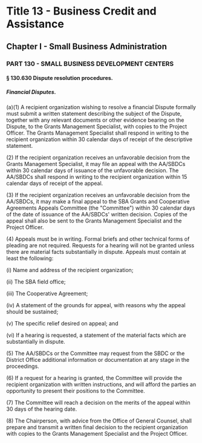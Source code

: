 
# Title 13 - Business Credit and Assistance
## Chapter I - Small Business Administration
### PART 130 - SMALL BUSINESS DEVELOPMENT CENTERS
#### § 130.630 Dispute resolution procedures.
##### Financial Disputes.

(a)(1) A recipient organization wishing to resolve a financial Dispute formally must submit a written statement describing the subject of the Dispute, together with any relevant documents or other evidence bearing on the Dispute, to the Grants Management Specialist, with copies to the Project Officer. The Grants Management Specialist shall respond in writing to the recipient organization within 30 calendar days of receipt of the descriptive statement.

(2) If the recipient organization receives an unfavorable decision from the Grants Management Specialist, it may file an appeal with the AA/SBDCs within 30 calendar days of issuance of the unfavorable decision. The AA/SBDCs shall respond in writing to the recipient organization within 15 calendar days of receipt of the appeal.

(3) If the recipient organization receives an unfavorable decision from the AA/SBDCs, it may make a final appeal to the SBA Grants and Cooperative Agreements Appeals Committee (the "Committee") within 30 calendar days of the date of issuance of the AA/SBDCs' written decision. Copies of the appeal shall also be sent to the Grants Management Specialist and the Project Officer.

(4) Appeals must be in writing. Formal briefs and other technical forms of pleading are not required. Requests for a hearing will not be granted unless there are material facts substantially in dispute. Appeals must contain at least the following:

(i) Name and address of the recipient organization;

(ii) The SBA field office;

(iii) The Cooperative Agreement;

(iv) A statement of the grounds for appeal, with reasons why the appeal should be sustained;

(v) The specific relief desired on appeal; and

(vi) If a hearing is requested, a statement of the material facts which are substantially in dispute.

(5) The AA/SBDCs or the Committee may request from the SBDC or the District Office additional information or documentation at any stage in the proceedings.

(6) If a request for a hearing is granted, the Committee will provide the recipient organization with written instructions, and will afford the parties an opportunity to present their positions to the Committee.

(7) The Committee will reach a decision on the merits of the appeal within 30 days of the hearing date.

(8) The Chairperson, with advice from the Office of General Counsel, shall prepare and transmit a written final decision to the recipient organization with copies to the Grants Management Specialist and the Project Officer.
